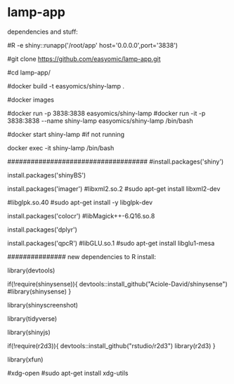 # lamp-app

dependencies and stuff:

#R -e shiny::runapp('/root/app' host='0.0.0.0',port='3838')

#git clone https://github.com/easyomic/lamp-app.git

#cd lamp-app/

#docker build -t easyomics/shiny-lamp .

#docker images

#docker run -p 3838:3838 easyomics/shiny-lamp
#docker run -it -p 3838:3838 --name shiny-lamp  easyomics/shiny-lamp /bin/bash

#docker start shiny-lamp #if not running

docker exec -it shiny-lamp /bin/bash

####################################
#install.packages('shiny')

install.packages('shinyBS')

install.packages('imager')
#libxml2.so.2
#sudo apt-get install libxml2-dev

#libglpk.so.40
#sudo apt-get install -y libglpk-dev 

install.packages('colocr')
#libMagick++-6.Q16.so.8

install.packages('dplyr')

install.packages('qpcR')
#libGLU.so.1
#sudo apt-get install libglu1-mesa

###############
new dependencies to R install:

library(devtools)

if(!require(shinysense)){
  devtools::install_github("Aciole-David/shinysense")
  #library(shinysense)
}

library(shinyscreenshot)

library(tidyverse)

library(shinyjs)

if(!require(r2d3)){
  devtools::install_github("rstudio/r2d3")
  library(r2d3)
}

library(xfun)

#xdg-open
#sudo apt-get install xdg-utils



